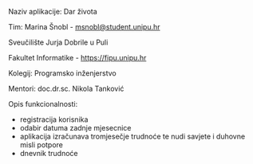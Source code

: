 Naziv aplikacije: Dar života

Tim: Marina Šnobl - msnobl@student.unipu.hr

Sveučilište Jurja Dobrile u Puli

Fakultet Informatike - https://fipu.unipu.hr

Kolegij: Programsko inženjerstvo

Mentori: doc.dr.sc. Nikola Tanković

Opis funkcionalnosti:
- registracija korisnika
- odabir datuma zadnje mjesecnice
- aplikacija izračunava tromjesečje trudnoće te nudi savjete i duhovne misli potpore
- dnevnik trudnoće  

